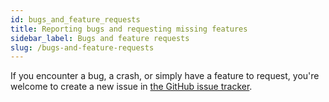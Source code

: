```yaml
---
id: bugs_and_feature_requests
title: Reporting bugs and requesting missing features
sidebar_label: Bugs and feature requests
slug: /bugs-and-feature-requests
---
```


If you encounter a bug, a crash, or simply have a feature to request, you're welcome to create a new issue in [the GitHub issue tracker](https://github.com/clo-yunhee/in-formant/issues).

